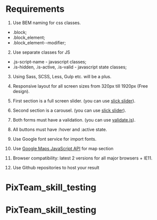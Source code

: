 # Requirements #

1. Use BEM naming for css classes.
* .block;
* .block_element;
* .block_element--modifier;

2. Use separate classes for JS
* .js-script-name - javascript classes;
* .is-hidden, .is-active, .is-valid - javascript state classes;

3. Using Sass, SCSS, Less, Gulp etc. will be a plus.

4. Responsive layout for all screen sizes from 320px till 1920px (Free design).

5. First section is a full screen slider. (you can use [slick slider](http://kenwheeler.github.io/slick/)).

6. Second section is a carousel. (you can use [slick slider](http://kenwheeler.github.io/slick/)).

7. Both forms must have a validation. (you can use [validate.js](https://jqueryvalidation.org/)).

8. All buttons must have :hover and :active state.

9. Use Google font service for import fonts.

10. Use [Google Maps JavaScript API](https://developers.google.com/maps/documentation/javascript) for map section

11. Browser compatibility: latest 2 versions for all major browsers + IE11.

12. Use Github repositories to host your result

# PixTeam_skill_testing
# PixTeam_skill_testing
